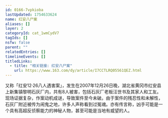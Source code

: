 ```yaml
---
id: 0166-7vpkioba
lastUpdated: 1754633624
name: 红安八尸案
aliases: []
layer: 2
categoryId: cat_1wmCydV7
tagIds: []
nsfw: false
parent: ""
relatedEntries: []
timelineEvents: []
titledLinks:
  - title: "相关链接: 红安八尸案"
    url: https://www.163.com/dy/article/I7CCTLRQ05561QEZ.html
---
```


又称「红安12·26八人遇害案」，发生在2007年12月26日晚，湖北省黄冈市红安县上新集镇黎明石灰厂内，共有8人被害，包括石灰厂老板汪世书及其家人和工友。 现场证据复杂，作案动机成谜，导致案件至今未破。由于案件的残忍性和未解性，石灰厂附近被传为闹鬼之地，许多人声称看到过冤魂。亦有传言称，凶手可能是一个具有高超反侦察能力的神秘人物，甚至可能是当地有威望的人。